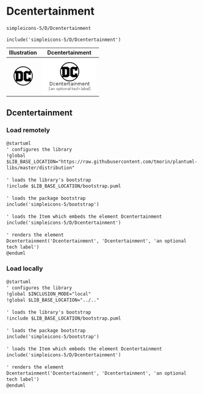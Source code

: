 # Dcentertainment


```text
simpleicons-5/D/Dcentertainment
```

```text
include('simpleicons-5/D/Dcentertainment')
```



| Illustration | Dcentertainment |
| :---: | :---: |
| ![illustration for Illustration](../../simpleicons-5/D/Dcentertainment.png) | ![illustration for Dcentertainment](../../simpleicons-5/D/Dcentertainment.Local.png) |




## Dcentertainment

### Load remotely
```plantuml
@startuml
' configures the library
!global $LIB_BASE_LOCATION="https://raw.githubusercontent.com/tmorin/plantuml-libs/master/distribution"

' loads the library's bootstrap
!include $LIB_BASE_LOCATION/bootstrap.puml

' loads the package bootstrap
include('simpleicons-5/bootstrap')

' loads the Item which embeds the element Dcentertainment
include('simpleicons-5/D/Dcentertainment')

' renders the element
Dcentertainment('Dcentertainment', 'Dcentertainment', 'an optional tech label')
@enduml
```

### Load locally
```plantuml
@startuml
' configures the library
!global $INCLUSION_MODE="local"
!global $LIB_BASE_LOCATION="../.."

' loads the library's bootstrap
!include $LIB_BASE_LOCATION/bootstrap.puml

' loads the package bootstrap
include('simpleicons-5/bootstrap')

' loads the Item which embeds the element Dcentertainment
include('simpleicons-5/D/Dcentertainment')

' renders the element
Dcentertainment('Dcentertainment', 'Dcentertainment', 'an optional tech label')
@enduml
```

